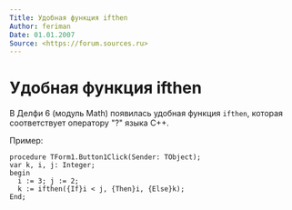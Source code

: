 ```yaml
---
Title: Удобная функция ifthen
Author: feriman
Date: 01.01.2007
Source: <https://forum.sources.ru>
---
```



Удобная функция ifthen
======================

В Делфи 6 (модуль Math) появилась удобная функция `ifthen`,
которая соответствует оператору "?" языка С++.

Пример:

    procedure TForm1.Button1Click(Sender: TObject);
    var k, i, j: Integer;
    begin
      i := 3; j := 2;
      k := ifthen({If}i < j, {Then}i, {Else}k);
    End;


